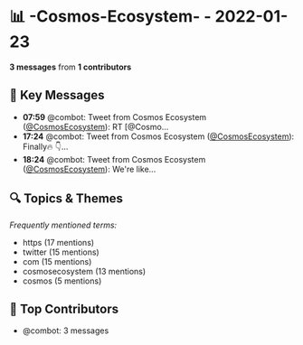 # 📊 -Cosmos-Ecosystem- - 2022-01-23
**3 messages** from **1 contributors**

## 💬 Key Messages
- **07:59** @combot: Tweet from Cosmos Ecosystem ([@CosmosEcosystem](https://twitter.com/CosmosEcosystem)):
RT [@Cosmo...
- **17:24** @combot: Tweet from Cosmos Ecosystem ([@CosmosEcosystem](https://twitter.com/CosmosEcosystem)):
Finally🔥
👇...
- **18:24** @combot: Tweet from Cosmos Ecosystem ([@CosmosEcosystem](https://twitter.com/CosmosEcosystem)):
We're like...

## 🔍 Topics & Themes
*Frequently mentioned terms:*
- https (17 mentions)
- twitter (15 mentions)
- com (15 mentions)
- cosmosecosystem (13 mentions)
- cosmos (5 mentions)

## 👥 Top Contributors
- @combot: 3 messages